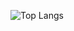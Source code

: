 ![Top Langs](https://github-readme-stats.vercel.app/api/top-langs/?username=laarossi&layout=compact&theme=dark)

